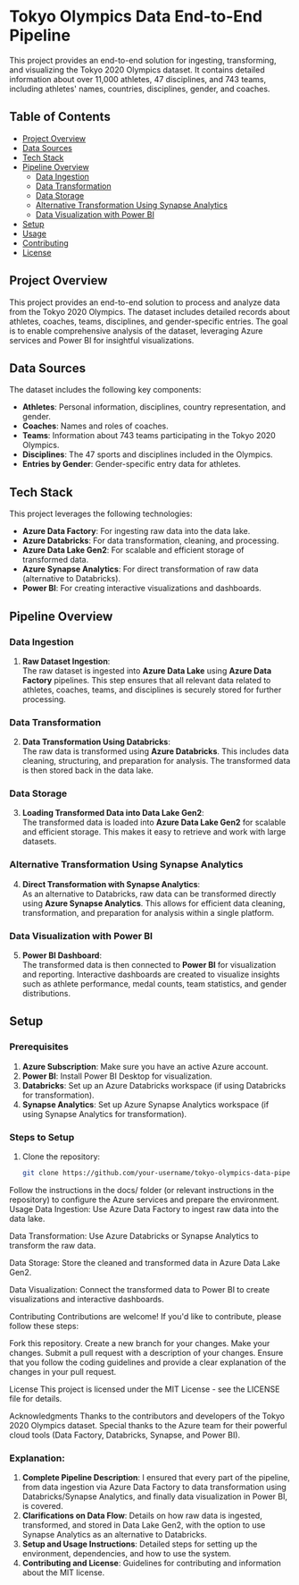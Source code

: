 # Tokyo Olympics Data End-to-End Pipeline

This project provides an end-to-end solution for ingesting, transforming, and visualizing the Tokyo 2020 Olympics dataset. It contains detailed information about over 11,000 athletes, 47 disciplines, and 743 teams, including athletes' names, countries, disciplines, gender, and coaches.

## Table of Contents

- [Project Overview](#project-overview)
- [Data Sources](#data-sources)
- [Tech Stack](#tech-stack)
- [Pipeline Overview](#pipeline-overview)
  - [Data Ingestion](#data-ingestion)
  - [Data Transformation](#data-transformation)
  - [Data Storage](#data-storage)
  - [Alternative Transformation Using Synapse Analytics](#alternative-transformation-using-synapse-analytics)
  - [Data Visualization with Power BI](#data-visualization-with-power-bi)
- [Setup](#setup)
- [Usage](#usage)
- [Contributing](#contributing)
- [License](#license)

## Project Overview

This project provides an end-to-end solution to process and analyze data from the Tokyo 2020 Olympics. The dataset includes detailed records about athletes, coaches, teams, disciplines, and gender-specific entries. The goal is to enable comprehensive analysis of the dataset, leveraging Azure services and Power BI for insightful visualizations.

## Data Sources

The dataset includes the following key components:

- **Athletes**: Personal information, disciplines, country representation, and gender.
- **Coaches**: Names and roles of coaches.
- **Teams**: Information about 743 teams participating in the Tokyo 2020 Olympics.
- **Disciplines**: The 47 sports and disciplines included in the Olympics.
- **Entries by Gender**: Gender-specific entry data for athletes.

## Tech Stack

This project leverages the following technologies:

- **Azure Data Factory**: For ingesting raw data into the data lake.
- **Azure Databricks**: For data transformation, cleaning, and processing.
- **Azure Data Lake Gen2**: For scalable and efficient storage of transformed data.
- **Azure Synapse Analytics**: For direct transformation of raw data (alternative to Databricks).
- **Power BI**: For creating interactive visualizations and dashboards.

## Pipeline Overview

### Data Ingestion

1. **Raw Dataset Ingestion**:  
   The raw dataset is ingested into **Azure Data Lake** using **Azure Data Factory** pipelines. This step ensures that all relevant data related to athletes, coaches, teams, and disciplines is securely stored for further processing.

### Data Transformation

2. **Data Transformation Using Databricks**:  
   The raw data is transformed using **Azure Databricks**. This includes data cleaning, structuring, and preparation for analysis. The transformed data is then stored back in the data lake.

### Data Storage

3. **Loading Transformed Data into Data Lake Gen2**:  
   The transformed data is loaded into **Azure Data Lake Gen2** for scalable and efficient storage. This makes it easy to retrieve and work with large datasets.

### Alternative Transformation Using Synapse Analytics

4. **Direct Transformation with Synapse Analytics**:  
   As an alternative to Databricks, raw data can be transformed directly using **Azure Synapse Analytics**. This allows for efficient data cleaning, transformation, and preparation for analysis within a single platform.

### Data Visualization with Power BI

5. **Power BI Dashboard**:  
   The transformed data is then connected to **Power BI** for visualization and reporting. Interactive dashboards are created to visualize insights such as athlete performance, medal counts, team statistics, and gender distributions.

## Setup

### Prerequisites

1. **Azure Subscription**: Make sure you have an active Azure account.
2. **Power BI**: Install Power BI Desktop for visualization.
3. **Databricks**: Set up an Azure Databricks workspace (if using Databricks for transformation).
4. **Synapse Analytics**: Set up Azure Synapse Analytics workspace (if using Synapse Analytics for transformation).

### Steps to Setup

1. Clone the repository:
   ```bash
   git clone https://github.com/your-username/tokyo-olympics-data-pipeline.git
Follow the instructions in the docs/ folder (or relevant instructions in the repository) to configure the Azure services and prepare the environment.
Usage
Data Ingestion:
Use Azure Data Factory to ingest raw data into the data lake.

Data Transformation:
Use Azure Databricks or Synapse Analytics to transform the raw data.

Data Storage:
Store the cleaned and transformed data in Azure Data Lake Gen2.

Data Visualization:
Connect the transformed data to Power BI to create visualizations and interactive dashboards.

Contributing
Contributions are welcome! If you'd like to contribute, please follow these steps:

Fork this repository.
Create a new branch for your changes.
Make your changes.
Submit a pull request with a description of your changes.
Ensure that you follow the coding guidelines and provide a clear explanation of the changes in your pull request.

License
This project is licensed under the MIT License - see the LICENSE file for details.

Acknowledgments
Thanks to the contributors and developers of the Tokyo 2020 Olympics dataset.
Special thanks to the Azure team for their powerful cloud tools (Data Factory, Databricks, Synapse, and Power BI).


### Explanation:

1. **Complete Pipeline Description**: I ensured that every part of the pipeline, from data ingestion via Azure Data Factory to data transformation using Databricks/Synapse Analytics, and finally data visualization in Power BI, is covered.
2. **Clarifications on Data Flow**: Details on how raw data is ingested, transformed, and stored in Data Lake Gen2, with the option to use Synapse Analytics as an alternative to Databricks.
3. **Setup and Usage Instructions**: Detailed steps for setting up the environment, dependencies, and how to use the system.
4. **Contributing and License**: Guidelines for contributing and information about the MIT license.



